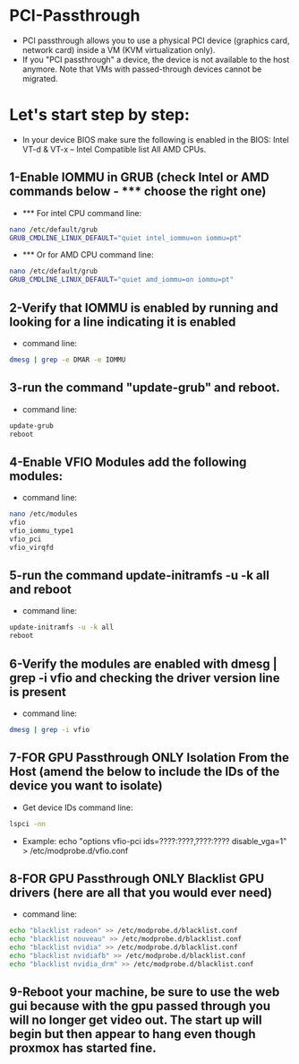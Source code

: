 # PCI-Passthrough
* PCI passthrough allows you to use a physical PCI device (graphics card, network card) inside a VM (KVM virtualization only).
* If you "PCI passthrough" a device, the device is not available to the host anymore. Note that VMs with passed-through devices cannot be migrated.
# Let's start step by step:
* In your device BIOS make sure the following is enabled in the BIOS: Intel VT-d & VT-x – Intel Compatible list All AMD CPUs.
## 1-Enable IOMMU in GRUB (check Intel or AMD commands below - *** choose the right one)
* *** For intel CPU command line: 
```bash
nano /etc/default/grub
GRUB_CMDLINE_LINUX_DEFAULT="quiet intel_iommu=on iommu=pt"
```
* *** Or for AMD CPU command line:
```bash
nano /etc/default/grub
GRUB_CMDLINE_LINUX_DEFAULT="quiet amd_iommu=on iommu=pt"
```
## 2-Verify that IOMMU is enabled by running and looking for a line indicating it is enabled
* command line:
```bash
dmesg | grep -e DMAR -e IOMMU
```
## 3-run the command "update-grub" and reboot.
* command line:
```bash
update-grub
reboot
```
## 4-Enable VFIO Modules add the following modules:
* command line:
```bash
nano /etc/modules
vfio
vfio_iommu_type1
vfio_pci
vfio_virqfd
```
## 5-run the command update-initramfs -u -k all and reboot
* command line:
```bash
update-initramfs -u -k all
reboot
```
## 6-Verify the modules are enabled with dmesg | grep -i vfio and checking the driver version line is present
* command line:
```bash
dmesg | grep -i vfio
```
## 7-**FOR GPU Passthrough ONLY** Isolation From the Host (amend the below to include the IDs of the device you want to isolate)
* Get device IDs command line:
```bash
lspci -nn
```
* Example:
echo "options vfio-pci ids=????:????,????:???? disable_vga=1" > /etc/modprobe.d/vfio.conf
## 8-**FOR GPU Passthrough ONLY** Blacklist GPU drivers (here are all that you would ever need)
* command line:
```bash
echo "blacklist radeon" >> /etc/modprobe.d/blacklist.conf 
echo "blacklist nouveau" >> /etc/modprobe.d/blacklist.conf 
echo "blacklist nvidia" >> /etc/modprobe.d/blacklist.conf 
echo "blacklist nvidiafb" >> /etc/modprobe.d/blacklist.conf
echo "blacklist nvidia_drm" >> /etc/modprobe.d/blacklist.conf 
```
## 9-Reboot your machine, be sure to use the web gui because with the gpu passed through you will no longer get video out. The start up will begin but then appear to hang even though proxmox has started fine.
